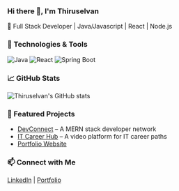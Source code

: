### Hi there 👋, I'm Thiruselvan  

🚀 Full Stack Developer | Java/Javascript | React | Node.js  

### 🔧 Technologies & Tools  
![Java](https://img.shields.io/badge/Code-Java-blue?logo=java)
![React](https://img.shields.io/badge/Frontend-React-blue?logo=react)
![Spring Boot](https://img.shields.io/badge/Backend-SpringBoot-green?logo=springboot)

### 📈 GitHub Stats  
![Thiruselvan's GitHub stats](https://github-readme-stats.vercel.app/api?username=Thiruselvan123&show_icons=true&theme=radical)

### 🌟 Featured Projects  
- [DevConnect](https://github.com/Thiruselvan123/devconnect) – A MERN stack developer network  
- [IT Career Hub](https://github.com/Thiruselvan123/it-career-hub) – A video platform for IT career paths  
- [Portfolio Website](https://thiruselvan-portfolio.vercel.app)  

### 📫 Connect with Me  
[LinkedIn](https://www.linkedin.com/in/thiruselvan-e) | [Portfolio](https://thiruselvan-portfolio.vercel.app)
